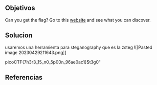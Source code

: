 ## Objetivos
Can you get the flag? Go to this [website](http://saturn.picoctf.net:54554/) and see what you can discover.

## Solucion
usaremos una herramienta para steganography que es la zsteg 
![[Pasted image 20230429211643.png]]

picoCTF{7h3r3_15_n0_5p00n_96ae0ac1}$t3g0"

## Referencias